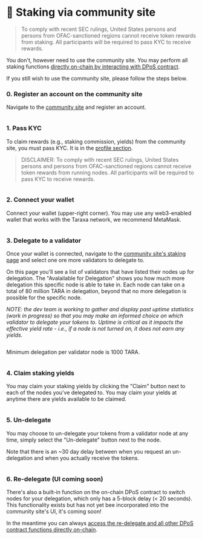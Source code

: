 # 🚩 Staking via community site

> To comply with recent SEC rulings, United States persons and persons from OFAC-sanctioned regions cannot receive token rewards from staking. All participants will be required to pass KYC to receive rewards.

You don't, however need to use the community site. You may perform all staking functions [directly on-chain by interacting with DPoS contract](staking-directly-on-chain.md).&#x20;

If you still wish to use the community site, please follow the steps below.&#x20;



### 0.  Register an account on the community site&#x20;

Navigate to the [community site](http://community.taraxa.io/) and register an account.&#x20;

<figure><img src="../.gitbook/assets/1. register.png" alt=""><figcaption></figcaption></figure>

### 1.  Pass KYC

To claim rewards (e.g., staking commission, yields) from the community site, you must pass KYC. It is in the [profile section](https://community.taraxa.io/profile).&#x20;

> DISCLAIMER: To comply with recent SEC rulings, United States persons and persons from OFAC-sanctioned regions cannot receive token rewards from running nodes. All participants will be required to pass KYC to receive rewards.

<figure><img src="../.gitbook/assets/2. kyc.png" alt=""><figcaption></figcaption></figure>

### 2.  Connect your wallet

Connect your wallet (upper-right corner). You may use any web3-enabled wallet that works with the Taraxa network, we recommend MetaMask.&#x20;

<figure><img src="../.gitbook/assets/9. profile (connect wallet).png" alt=""><figcaption></figcaption></figure>

### 3.  Delegate to a validator

Once your wallet is connected, navigate to the [community site's staking page](https://community.taraxa.io/staking) and select one ore more validators to delegate to.&#x20;

On this page you'll see a list of validators that have listed their nodes up for delegation. The "Avalailable for Delegation" shows you how much more delegation this specific node is able to take in. Each node can take on a total of 80 million TARA in delegation, beyond that no more delegation is possible for the specific node.&#x20;

_NOTE: the dev team is working to gather and display past uptime statistics (work in progress) so that you may make an informed choice on which validator to delegate your tokens to. Uptime is critical as it impacts the effective yield rate - i.e., if a node is not turned on, it does not earn any yields._&#x20;

<figure><img src="../.gitbook/assets/4. delegate to a node.png" alt=""><figcaption></figcaption></figure>

Minimum delegation per validator node is 1000 TARA.&#x20;

<figure><img src="../.gitbook/assets/5. delegation screen.png" alt=""><figcaption></figcaption></figure>

### 4.  Claim staking yields&#x20;

You may claim your staking yields by clicking the "Claim" button next to each of the nodes you've delegated to. You may claim your yields at anytime there are yields available to be claimed.&#x20;

<figure><img src="../.gitbook/assets/6. claim yields - staker.png" alt=""><figcaption></figcaption></figure>

### 5.  Un-delegate

You may choose to un-delegate your tokens from a validator node at any time, simply select the "Un-delegate" button next to the node.&#x20;

Note that there is an \~30 day delay between when you request an un-delegation and when you actually receive the tokens.&#x20;



<figure><img src="../.gitbook/assets/7. undelegate.png" alt=""><figcaption></figcaption></figure>

### 6.  Re-delegate (UI coming soon)

There's also a built-in function on the on-chain DPoS contract to switch nodes for your delegation, which only has a 5-block delay (< 20 seconds). This functionality exists but has not yet bee incorporated into the community site's UI, it's coming soon!&#x20;

In the meantime you can always [access the re-delegate and all other DPoS contract functions directly on-chain](staking-directly-on-chain.md).&#x20;


